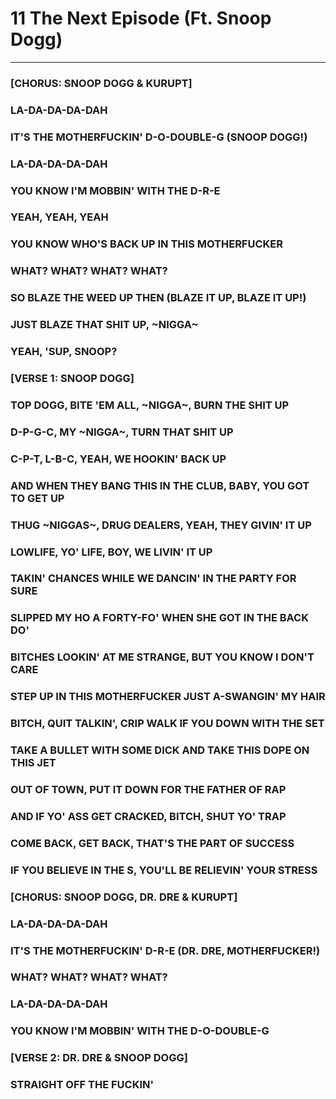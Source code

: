 # 11 The Next Episode (Ft. Snoop Dogg)

-----


### [CHORUS: SNOOP DOGG & KURUPT]  
### LA-DA-DA-DA-DAH  
### IT'S THE MOTHERFUCKIN' D-O-DOUBLE-G (SNOOP DOGG!)  
### LA-DA-DA-DA-DAH  
### YOU KNOW I'M MOBBIN' WITH THE D-R-E  
### YEAH, YEAH, YEAH  
### YOU KNOW WHO'S BACK UP IN THIS MOTHERFUCKER  
### WHAT? WHAT? WHAT? WHAT?  
### SO BLAZE THE WEED UP THEN (BLAZE IT UP, BLAZE IT UP!)  
### JUST BLAZE THAT SHIT UP, ~NIGGA~  
### YEAH, 'SUP, SNOOP?  
### 
### [VERSE 1: SNOOP DOGG]  
### TOP DOGG, BITE 'EM ALL, ~NIGGA~, BURN THE SHIT UP  
### D-P-G-C, MY ~NIGGA~, TURN THAT SHIT UP  
### C-P-T, L-B-C, YEAH, WE HOOKIN' BACK UP  
### AND WHEN THEY BANG THIS IN THE CLUB, BABY, YOU GOT TO GET UP  
### THUG ~NIGGAS~, DRUG DEALERS, YEAH, THEY GIVIN' IT UP  
### LOWLIFE, YO' LIFE, BOY, WE LIVIN' IT UP  
### TAKIN' CHANCES WHILE WE DANCIN' IN THE PARTY FOR SURE  
### SLIPPED MY HO A FORTY-FO' WHEN SHE GOT IN THE BACK DO'  
### BITCHES LOOKIN' AT ME STRANGE, BUT YOU KNOW I DON'T CARE  
### STEP UP IN THIS MOTHERFUCKER JUST A-SWANGIN' MY HAIR  
### BITCH, QUIT TALKIN', CRIP WALK IF YOU DOWN WITH THE SET  
### TAKE A BULLET WITH SOME DICK AND TAKE THIS DOPE ON THIS JET  
### OUT OF TOWN, PUT IT DOWN FOR THE FATHER OF RAP  
### AND IF YO' ASS GET CRACKED, BITCH, SHUT YO' TRAP  
### COME BACK, GET BACK, THAT'S THE PART OF SUCCESS  
### IF YOU BELIEVE IN THE S, YOU'LL BE RELIEVIN' YOUR STRESS  
### 
### [CHORUS: SNOOP DOGG, DR. DRE & KURUPT]  
### LA-DA-DA-DA-DAH  
### IT'S THE MOTHERFUCKIN' D-R-E (DR. DRE, MOTHERFUCKER!)  
### WHAT? WHAT? WHAT? WHAT?  
### LA-DA-DA-DA-DAH  
### YOU KNOW I'M MOBBIN' WITH THE D-O-DOUBLE-G  
### 
### [VERSE 2: DR. DRE & SNOOP DOGG]  
### STRAIGHT OFF THE FUCKIN'

